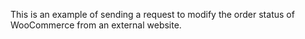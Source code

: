 This is an example of sending a request to modify the order status of WooCommerce from an external website.

